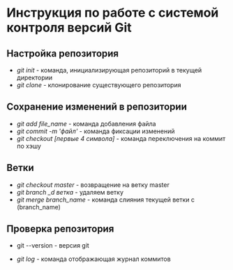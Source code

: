 # Инструкция по работе с системой контроля версий Git

## Настройка репозитория

* *git init* - команда, инициализирующая репозиторий в текущей директории
* *git clone <repo url>* - клонирование существующего репозитория 
## Сохранение изменений в репозитории
* *git add file_name* - команда добавления файла
* *git commit -m 'файл'* - команда фиксации изменений
* *git checkout [первые 4 символа]* - команда переключения на коммит по хэшу 
## Ветки
* *git checkout master* - возвращение на ветку master
* *git branch _d ветка* - удаляем ветку
* *git merge branch_name* - команда слияния текущей ветки с (branch_name)

## Проверка репозитория
* git --version - версия git 

* *git log* - команда отображающая журнал коммитов

